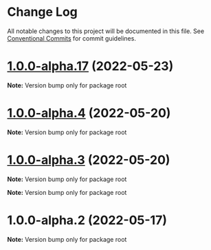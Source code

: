 # Change Log

All notable changes to this project will be documented in this file.
See [Conventional Commits](https://conventionalcommits.org) for commit guidelines.

# [1.0.0-alpha.17](https://github.com/panzhiyue/gis-js/compare/v1.0.0-alpha.2...v1.0.0-alpha.17) (2022-05-23)

**Note:** Version bump only for package root






# [1.0.0-alpha.4](https://github.com/panzhiyue/gis-js/compare/v1.0.0-alpha.2...v1.0.0-alpha.4) (2022-05-20)

**Note:** Version bump only for package root





# [1.0.0-alpha.3](https://github.com/panzhiyue/vue2ol/compare/v1.0.0-alpha.2...v1.0.0-alpha.3) (2022-05-20)

**Note:** Version bump only for package root







**Note:** Version bump only for package root





# 1.0.0-alpha.2 (2022-05-17)

**Note:** Version bump only for package root
